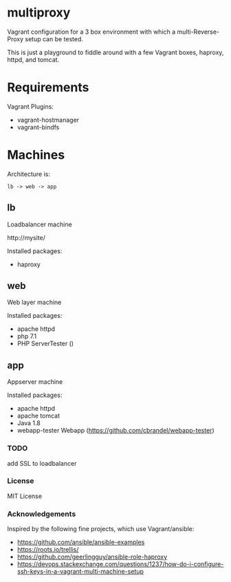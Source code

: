 multiproxy
==========

Vagrant configuration for a 3 box environment with which a multi-Reverse-Proxy setup can be tested.

This is just a playground to fiddle around with a few Vagrant boxes, haproxy, httpd, and tomcat.

# Requirements
Vagrant Plugins:
- vagrant-hostmanager
- vagrant-bindfs

# Machines
Architecture is:

    lb -> web -> app

## lb
Loadbalancer machine

http://mysite/

Installed packages:
- haproxy

## web
Web layer machine

Installed packages:
- apache httpd
- php 7.1
- PHP ServerTester ()

## app
Appserver machine

Installed packages:
- apache httpd
- apache tomcat
- Java 1.8
- webapp-tester Webapp (https://github.com/cbrandel/webapp-tester)

### TODO
add SSL to loadbalancer

### License
MIT License

### Acknowledgements

Inspired by the following fine projects, which use Vagrant/ansible:

- https://github.com/ansible/ansible-examples
- https://roots.io/trellis/
- https://github.com/geerlingguy/ansible-role-haproxy
- https://devops.stackexchange.com/questions/1237/how-do-i-configure-ssh-keys-in-a-vagrant-multi-machine-setup
